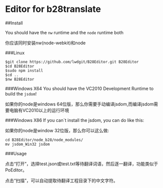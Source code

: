 # Editor for b28translate

##Install

You should have the ```nw``` runtime and the ```node``` runtime both

你应该同时安装nw(node-webkit)和node

###Linux

    $git clone https://github.com/lwdgit/B28Editor.git B28Editor
    $cd B28Editor
    $sudo npm install
    $cd ..
    $nw B28Editor

###Windows X64
You should have the VC2010 Development Runtime to build the ```jsdom```!

如果你的node是windows 64位版，那么你需要手动编译jsdom,而编译jsdom需要电脑有VC2010以上的运行环境


###Windows X86
If you can`t install the jsdom, you can do like this:

如果你的node是window 32位版，那么你可以这么做:

    cd B28Editor/node_b28/node_modules/
    mv jsdom_Win32 jsdom


###Usage

点击“打开”，选择test.json或test.txt等待翻译词语，然后逐一翻译，功能类似于PoEditor。

点击“扫描”，可以自动提取待翻译工程目录下的中文字符。

